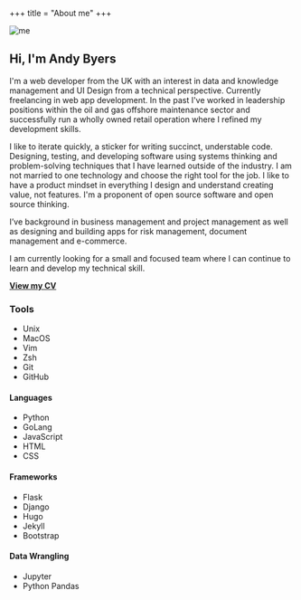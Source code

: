 +++
title = "About me"
+++

![me](/img/AndyByers1.png)

## Hi, I'm Andy Byers

I'm a web developer from the UK with an interest in data and knowledge
management and UI Design from a technical perspective. Currently freelancing in
web app development. In the past I've worked in leadership positions within the
oil and gas offshore maintenance sector and successfully run a wholly owned
retail operation where I refined my development skills.

I like to iterate quickly, a sticker for writing succinct, understable code.
Designing, testing, and developing software using systems thinking and
problem-solving techniques that I have learned outside of the industry. I am not
married to one technology and choose the right tool for the job. I like to have
a product mindset in everything I design and understand creating value, not
features. I'm a proponent of open source software and open source thinking.

I’ve background in business management and project management as well as
designing and building apps for risk management, document management and
e-commerce.

I am currently looking for a small and focused team where I can continue to
learn and develop my technical skill.

**[View my CV](resume/abresume)**

### Tools

- Unix
- MacOS
- Vim
- Zsh
- Git
- GitHub

#### Languages

- Python
- GoLang
- JavaScript
- HTML
- CSS

#### Frameworks

- Flask
- Django
- Hugo
- Jekyll
- Bootstrap

#### Data Wrangling

- Jupyter
- Python Pandas
